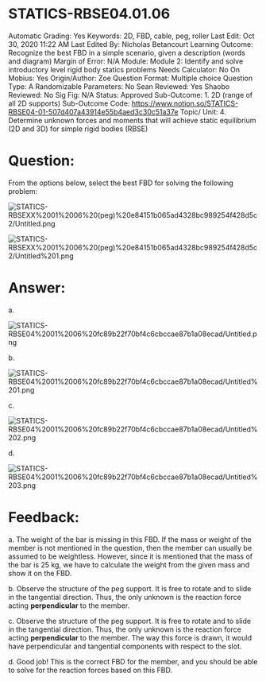 # STATICS-RBSE04.01.06

Automatic Grading: Yes
Keywords: 2D, FBD, cable, peg, roller
Last Edit: Oct 30, 2020 11:22 AM
Last Edited By: Nicholas Betancourt
Learning Outcome: Recognize the best FBD in a simple scenario, given a description (words and diagram)
Margin of Error: N/A
Module: Module 2: Identify and solve introductory level rigid body statics problems
Needs Calculator: No
On Mobius: Yes
Origin/Author: Zoe
Question Format: Multiple choice
Question Type: A
Randomizable Parameters: No
Sean Reviewed: Yes
Shaobo Reviewed: No
Sig Fig: N/A
Status: Approved
Sub-Outcome: 1. 2D (range of all 2D supports)
Sub-Outcome Code: https://www.notion.so/STATICS-RBSE04-01-507d407a43914e55b4aed3c30c51a37e
Topic/ Unit: 4. Determine unknown forces and moments that will achieve static equilibrium (2D and 3D) for simple rigid bodies (RBSE)

# Question:

From the options below, select the best FBD for solving the following problem:

![STATICS-RBSEXX%2001%2006%20(peg)%20e84151b065ad4328bc989254f428d5c2/Untitled.png](STATICS-RBSEXX%2001%2006%20(peg)%20e84151b065ad4328bc989254f428d5c2/Untitled.png)

![STATICS-RBSEXX%2001%2006%20(peg)%20e84151b065ad4328bc989254f428d5c2/Untitled%201.png](STATICS-RBSEXX%2001%2006%20(peg)%20e84151b065ad4328bc989254f428d5c2/Untitled%201.png)

# Answer:

a.

![STATICS-RBSE04%2001%2006%20fc89b22f70bf4c6cbccae87b1a08ecad/Untitled.png](STATICS-RBSE04%2001%2006%20fc89b22f70bf4c6cbccae87b1a08ecad/Untitled.png)

b.

![STATICS-RBSE04%2001%2006%20fc89b22f70bf4c6cbccae87b1a08ecad/Untitled%201.png](STATICS-RBSE04%2001%2006%20fc89b22f70bf4c6cbccae87b1a08ecad/Untitled%201.png)

c.

![STATICS-RBSE04%2001%2006%20fc89b22f70bf4c6cbccae87b1a08ecad/Untitled%202.png](STATICS-RBSE04%2001%2006%20fc89b22f70bf4c6cbccae87b1a08ecad/Untitled%202.png)

d.

![STATICS-RBSE04%2001%2006%20fc89b22f70bf4c6cbccae87b1a08ecad/Untitled%203.png](STATICS-RBSE04%2001%2006%20fc89b22f70bf4c6cbccae87b1a08ecad/Untitled%203.png)

# Feedback:

a. The weight of the bar is missing in this FBD. If the mass or weight of the member is not mentioned in the question, then the member can usually be assumed to be weightless. However, since it is mentioned that the mass of the bar is 25 $\text{kg}$, we have to calculate the weight from the given mass and show it on the FBD.

b. Observe the structure of the peg support. It is free to rotate and to slide in the tangential direction. Thus, the only unknown is the reaction force acting **perpendicular** to the member. 

c. Observe the structure of the peg support. It is free to rotate and to slide in the tangential direction. Thus, the only unknown is the reaction force acting **perpendicular** to the member.  The way this force is drawn, it would have perpendicular and tangential components with respect to the slot. 

d. Good job! This is the correct FBD for the member, and you should be able to solve for the reaction forces based on this FBD.